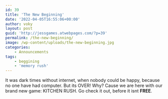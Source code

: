 ```yaml
---
id: 39
title: 'The New Beginning'
date: '2022-04-05T16:55:06+00:00'
author: voky
layout: post
guid: 'http://jessgames.atwebpages.com/?p=39'
permalink: /the-new-beginning/
image: /wp-content/uploads/the-new-beginning.jpg
categories:
    - Announcements
tags:
    - beggining
    - 'memory rush'
---
```


It was dark times without internet, when nobody could be happy, because no one have had computer. But its OVER! Why? Cause we are here with our brand new game: KITCHEN RUSH. Go check it out, before it isnt **FREE**.